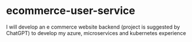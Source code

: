 # ecommerce-user-service
I will develop an e commerce website backend (project is suggested by ChatGPT) to develop my azure, microservices and kubernetes experience
